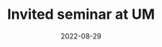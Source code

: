 ---
title: "Invited seminar at UM"
date: 2022-08-29
image: /assets/images/news/3_Invited_seminar_at_um_september_21_2022.png
summary: >
  **Antoni Luque** opened the Fall 2022 Department of Biology seminar series at the University of Miami.
links:
  primary: https://biology.as.miami.edu/about-the-department/seminars/index.html
---